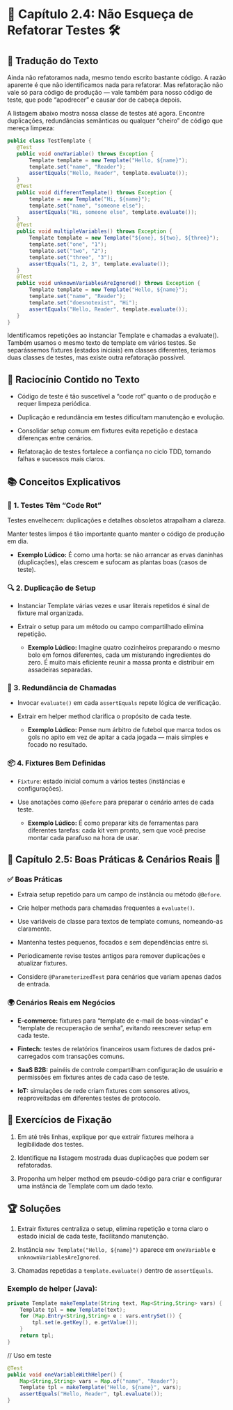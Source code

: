 # 🎨 Capítulo 2.4: Não Esqueça de Refatorar Testes 🛠️

## 📜 Tradução do Texto

Ainda não refatoramos nada, mesmo tendo escrito bastante código. A razão aparente é que não identificamos nada para refatorar. Mas refatoração não vale só para código de produção — vale também para nosso código de teste, que pode “apodrecer” e causar dor de cabeça depois.  

A listagem abaixo mostra nossa classe de testes até agora. Encontre duplicações, redundâncias semânticas ou qualquer “cheiro” de código que mereça limpeza:

```java
public class TestTemplate {
   @Test
   public void oneVariable() throws Exception {
       Template template = new Template("Hello, ${name}");
       template.set("name", "Reader");
       assertEquals("Hello, Reader", template.evaluate());
   }
   @Test
   public void differentTemplate() throws Exception {
       template = new Template("Hi, ${name}");
       template.set("name", "someone else");
       assertEquals("Hi, someone else", template.evaluate());
   }
   @Test
   public void multipleVariables() throws Exception {
       Template template = new Template("${one}, ${two}, ${three}");
       template.set("one", "1");
       template.set("two", "2");
       template.set("three", "3");
       assertEquals("1, 2, 3", template.evaluate());
   }
   @Test
   public void unknownVariablesAreIgnored() throws Exception {
       Template template = new Template("Hello, ${name}");
       template.set("name", "Reader");
       template.set("doesnotexist", "Hi");
       assertEquals("Hello, Reader", template.evaluate());
   }
}
```

Identificamos repetições ao instanciar Template e chamadas a evaluate(). Também usamos o mesmo texto de template em vários testes. Se separássemos fixtures (estados iniciais) em classes diferentes, teríamos duas classes de testes, mas existe outra refatoração possível.

## 🧠 Raciocínio Contido no Texto

- Código de teste é tão suscetível a “code rot” quanto o de produção e requer limpeza periódica.

- Duplicação e redundância em testes dificultam manutenção e evolução.

- Consolidar setup comum em fixtures evita repetição e destaca diferenças entre cenários.

- Refatoração de testes fortalece a confiança no ciclo TDD, tornando falhas e sucessos mais claros.

## 📚 Conceitos Explicativos

### 🔄 1. Testes Têm “Code Rot”

Testes envelhecem: duplicações e detalhes obsoletos atrapalham a clareza.

Manter testes limpos é tão importante quanto manter o código de produção em dia.

  - **Exemplo Lúdico:** É como uma horta: se não arrancar as ervas daninhas (duplicações), elas crescem e sufocam as plantas boas (casos de teste).

### 🔍 2. Duplicação de Setup

- Instanciar Template várias vezes e usar literais repetidos é sinal de fixture mal organizada.

- Extrair o setup para um método ou campo compartilhado elimina repetição.

  - **Exemplo Lúdico:** Imagine quatro cozinheiros preparando o mesmo bolo em fornos diferentes, cada um misturando ingredientes do zero. É muito mais eficiente reunir a massa pronta e distribuir em assadeiras separadas.

### 🎯 3. Redundância de Chamadas

- Invocar `evaluate()` em cada `assertEquals` repete lógica de verificação.

- Extrair em helper method clarifica o propósito de cada teste.

  - **Exemplo Lúdico:** Pense num árbitro de futebol que marca todos os gols no apito em vez de apitar a cada jogada — mais simples e focado no resultado.

### 📦 4. Fixtures Bem Definidas

- `Fixture`: estado inicial comum a vários testes (instâncias e configurações).

- Use anotações como `@Before` para preparar o cenário antes de cada teste.

  - **Exemplo Lúdico:** É como preparar kits de ferramentas para diferentes tarefas: cada kit vem pronto, sem que você precise montar cada parafuso na hora de usar.

## 💼 Capítulo 2.5: Boas Práticas & Cenários Reais 🌟

### ✅ Boas Práticas

- Extraia setup repetido para um campo de instância ou método `@Before`.

- Crie helper methods para chamadas frequentes a `evaluate()`.

- Use variáveis de classe para textos de template comuns, nomeando-as claramente.

- Mantenha testes pequenos, focados e sem dependências entre si.

- Periodicamente revise testes antigos para remover duplicações e atualizar fixtures.

- Considere `@ParameterizedTest` para cenários que variam apenas dados de entrada.

### 🌍 Cenários Reais em Negócios

- **E-commerce:** fixtures para “template de e-mail de boas-vindas” e “template de recuperação de senha”, evitando reescrever setup em cada teste.

- **Fintech:** testes de relatórios financeiros usam fixtures de dados pré-carregados com transações comuns.

- **SaaS B2B:** painéis de controle compartilham configuração de usuário e permissões em fixtures antes de cada caso de teste.

- **IoT:** simulações de rede criam fixtures com sensores ativos, reaproveitadas em diferentes testes de protocolo.

## 📝 Exercícios de Fixação

1. Em até três linhas, explique por que extrair fixtures melhora a legibilidade dos testes.

2. Identifique na listagem mostrada duas duplicações que podem ser refatoradas.

3. Proponha um helper method em pseudo-código para criar e configurar uma instância de Template com um dado texto.

## 🏆 Soluções

1. Extrair fixtures centraliza o setup, elimina repetição e torna claro o estado inicial de cada teste, facilitando manutenção.

2. Instância `new Template("Hello, ${name}")` aparece em `oneVariable` e `unknownVariablesAreIgnored`.

3. Chamadas repetidas a `template.evaluate()` dentro de `assertEquals`.

### Exemplo de helper (Java):

```java
private Template makeTemplate(String text, Map<String,String> vars) {
    Template tpl = new Template(text);
    for (Map.Entry<String,String> e : vars.entrySet()) {
        tpl.set(e.getKey(), e.getValue());
    }
    return tpl;
}
```

// Uso em teste
```java
@Test
public void oneVariableWithHelper() {
    Map<String,String> vars = Map.of("name", "Reader");
    Template tpl = makeTemplate("Hello, ${name}", vars);
    assertEquals("Hello, Reader", tpl.evaluate());
}